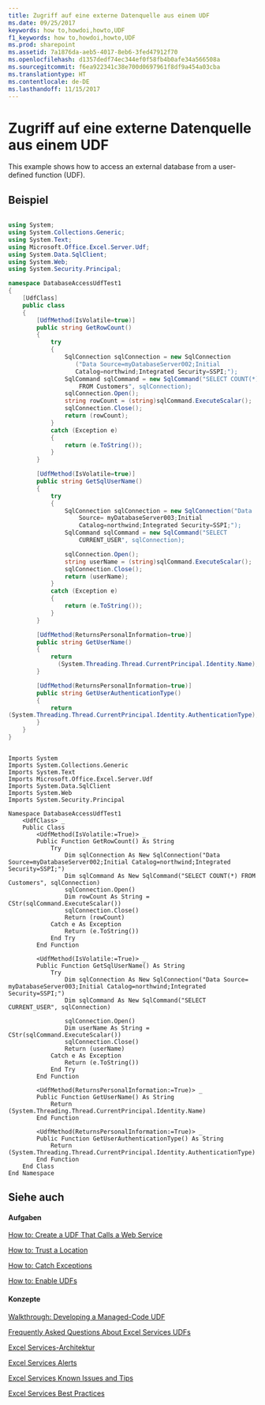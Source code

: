 ```yaml
---
title: Zugriff auf eine externe Datenquelle aus einem UDF
ms.date: 09/25/2017
keywords: how to,howdoi,howto,UDF
f1_keywords: how to,howdoi,howto,UDF
ms.prod: sharepoint
ms.assetid: 7a1876da-aeb5-4017-8eb6-3fed47912f70
ms.openlocfilehash: d1357dedf74ec344ef0f58fb4b0afe34a566508a
ms.sourcegitcommit: f6ea922341c38e700d0697961f8df9a454a03cba
ms.translationtype: HT
ms.contentlocale: de-DE
ms.lasthandoff: 11/15/2017
---
```

# <a name="access-an-external-data-source-from-a-udf"></a>Zugriff auf eine externe Datenquelle aus einem UDF

This example shows how to access an external database from a user-defined function (UDF). 
  
    
    


## <a name="example"></a>Beispiel


```cs

using System;
using System.Collections.Generic;
using System.Text;
using Microsoft.Office.Excel.Server.Udf;
using System.Data.SqlClient;
using System.Web;
using System.Security.Principal;

namespace DatabaseAccessUdfTest1
{
    [UdfClass]
    public class
    {
        [UdfMethod(IsVolatile=true)]
        public string GetRowCount()
        {
            try
            {
                SqlConnection sqlConnection = new SqlConnection
                   ("Data Source=myDatabaseServer002;Initial 
                   Catalog=northwind;Integrated Security=SSPI;");
                SqlCommand sqlCommand = new SqlCommand("SELECT COUNT(*) 
                    FROM Customers", sqlConnection);
                sqlConnection.Open();
                string rowCount = (string)sqlCommand.ExecuteScalar();
                sqlConnection.Close();
                return (rowCount);
            }
            catch (Exception e)
            {
                return (e.ToString());
            }
        }

        [UdfMethod(IsVolatile=true)]
        public string GetSqlUserName()
        {
            try
            {
                SqlConnection sqlConnection = new SqlConnection("Data 
                    Source= myDatabaseServer003;Initial 
                    Catalog=northwind;Integrated Security=SSPI;");
                SqlCommand sqlCommand = new SqlCommand("SELECT 
                    CURRENT_USER", sqlConnection);

                sqlConnection.Open();
                string userName = (string)sqlCommand.ExecuteScalar();
                sqlConnection.Close();
                return (userName);
            }
            catch (Exception e)
            {
                return (e.ToString());
            }
        }

        [UdfMethod(ReturnsPersonalInformation=true)]
        public string GetUserName()
        {
            return 
              (System.Threading.Thread.CurrentPrincipal.Identity.Name);
        }

        [UdfMethod(ReturnsPersonalInformation=true)]
        public string GetUserAuthenticationType()
        {
            return 
(System.Threading.Thread.CurrentPrincipal.Identity.AuthenticationType);
        }
    }
}
```


```VB.net

Imports System
Imports System.Collections.Generic
Imports System.Text
Imports Microsoft.Office.Excel.Server.Udf
Imports System.Data.SqlClient
Imports System.Web
Imports System.Security.Principal

Namespace DatabaseAccessUdfTest1
    <UdfClass> _
    Public Class
        <UdfMethod(IsVolatile:=True)> _
        Public Function GetRowCount() As String
            Try
                Dim sqlConnection As New SqlConnection("Data Source=myDatabaseServer002;Initial Catalog=northwind;Integrated Security=SSPI;")
                Dim sqlCommand As New SqlCommand("SELECT COUNT(*) FROM Customers", sqlConnection)
                sqlConnection.Open()
                Dim rowCount As String = CStr(sqlCommand.ExecuteScalar())
                sqlConnection.Close()
                Return (rowCount)
            Catch e As Exception
                Return (e.ToString())
            End Try
        End Function

        <UdfMethod(IsVolatile:=True)> _
        Public Function GetSqlUserName() As String
            Try
                Dim sqlConnection As New SqlConnection("Data Source= myDatabaseServer003;Initial Catalog=northwind;Integrated Security=SSPI;")
                Dim sqlCommand As New SqlCommand("SELECT CURRENT_USER", sqlConnection)

                sqlConnection.Open()
                Dim userName As String = CStr(sqlCommand.ExecuteScalar())
                sqlConnection.Close()
                Return (userName)
            Catch e As Exception
                Return (e.ToString())
            End Try
        End Function

        <UdfMethod(ReturnsPersonalInformation:=True)> _
        Public Function GetUserName() As String
            Return (System.Threading.Thread.CurrentPrincipal.Identity.Name)
        End Function

        <UdfMethod(ReturnsPersonalInformation:=True)> _
        Public Function GetUserAuthenticationType() As String
            Return (System.Threading.Thread.CurrentPrincipal.Identity.AuthenticationType)
        End Function
    End Class
End Namespace
```


## <a name="see-also"></a>Siehe auch


#### <a name="tasks"></a>Aufgaben


  
    
    
 [How to: Create a UDF That Calls a Web Service](how-to-create-a-udf-that-calls-a-web-service.md)
  
    
    
 [How to: Trust a Location](how-to-trust-a-location.md)
  
    
    
 [How to: Catch Exceptions](how-to-catch-exceptions.md)
  
    
    
 [How to: Enable UDFs](how-to-enable-udfs.md)
#### <a name="concepts"></a>Konzepte


  
    
    
 [Walkthrough: Developing a Managed-Code UDF](walkthrough-developing-a-managed-code-udf.md)
  
    
    
 [Frequently Asked Questions About Excel Services UDFs](frequently-asked-questions-about-excel-services-udfs.md)
  
    
    
 [Excel Services-Architektur](excel-services-architecture.md)
  
    
    
 [Excel Services Alerts](excel-services-alerts.md)
  
    
    
 [Excel Services Known Issues and Tips](excel-services-known-issues-and-tips.md)
  
    
    
 [Excel Services Best Practices](excel-services-best-practices.md)
